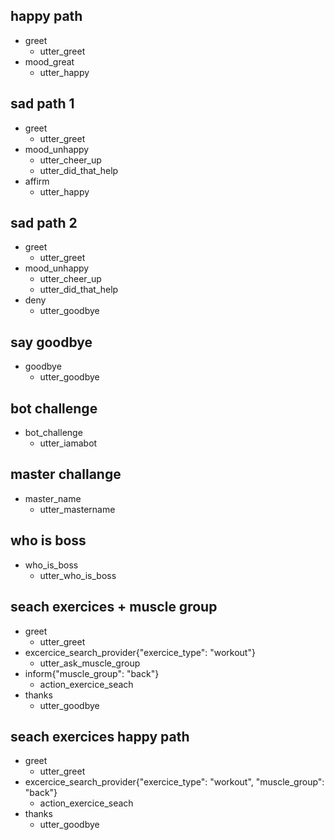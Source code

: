 ## happy path
* greet
  - utter_greet
* mood_great
  - utter_happy

## sad path 1
* greet
  - utter_greet
* mood_unhappy
  - utter_cheer_up
  - utter_did_that_help
* affirm
  - utter_happy

## sad path 2
* greet
  - utter_greet
* mood_unhappy
  - utter_cheer_up
  - utter_did_that_help
* deny
  - utter_goodbye

## say goodbye
* goodbye
  - utter_goodbye

## bot challenge
* bot_challenge
  - utter_iamabot

## master challange
* master_name
   - utter_mastername
   
## who is boss
* who_is_boss
   - utter_who_is_boss
   
## seach exercices + muscle group
* greet
   - utter_greet
* excercice_search_provider{"exercice_type": "workout"}
   - utter_ask_muscle_group
* inform{"muscle_group": "back"}
   - action_exercice_seach
* thanks
   - utter_goodbye
   
 ## seach exercices happy path
* greet
   - utter_greet
* excercice_search_provider{"exercice_type": "workout", "muscle_group": "back"}
   - action_exercice_seach
* thanks
   - utter_goodbye  
